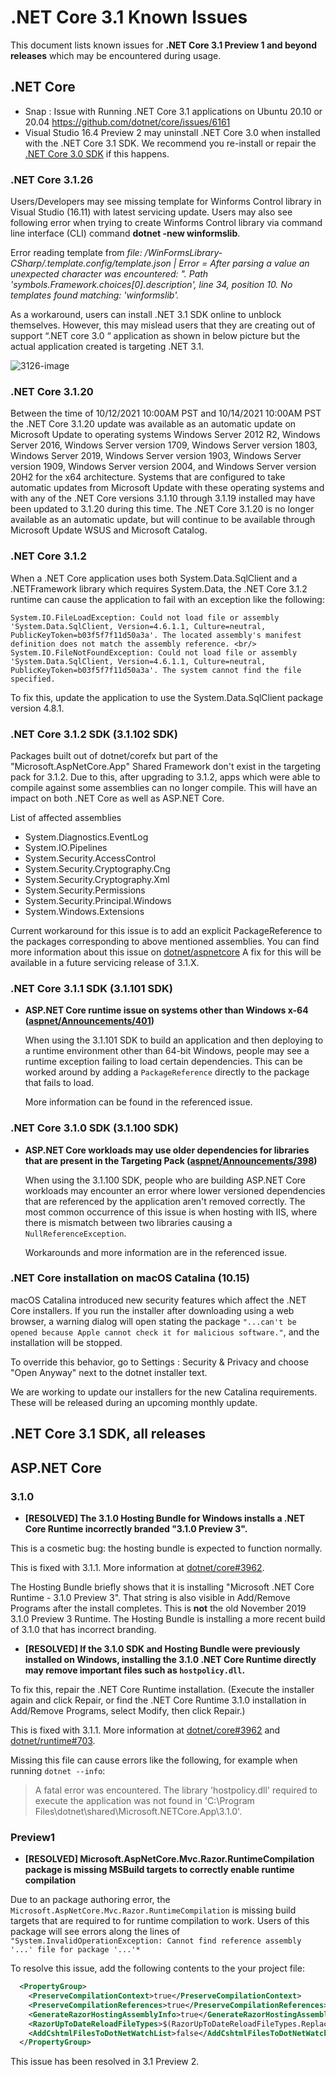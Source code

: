 # .NET Core 3.1  Known Issues

This document lists known issues for **.NET Core 3.1 Preview 1 and beyond releases** which may be encountered during usage.

## .NET Core

* Snap : Issue with Running .NET Core 3.1 applications on Ubuntu 20.10 or 20.04 <https://github.com/dotnet/core/issues/6161>
* Visual Studio 16.4 Preview 2 may uninstall .NET Core 3.0 when installed with the .NET Core 3.1 SDK. We recommend you re-install or repair the [.NET Core 3.0 SDK](https://dotnet.microsoft.com/download/dotnet/3.0) if this happens.

### .NET Core 3.1.26

Users/Developers may see missing template for Winforms Control library in Visual Studio (16.11) with latest servicing update. Users may also see following error when trying to create Winforms Control library via command line interface (CLI) command **dotnet -new winformslib**.

Error reading template from _file: /WinFormsLibrary-CSharp/.template.config/template.json | Error = After parsing a value an unexpected character was encountered: ". Path 'symbols.Framework.choices[0].description', line 34, position 10.
No templates found matching: 'winformslib'._

As a workaround, users can install .NET 3.1 SDK online to unblock themselves. However, this may mislead users that they are creating out of support “.NET core 3.0 “ application as shown in below picture but the actual application created is targeting .NET 3.1.

![3126-image](https://user-images.githubusercontent.com/94140381/173151704-0c516b95-59c2-447f-9182-f7a45c4b63e3.png)

### .NET Core 3.1.20

Between the time of 10/12/2021 10:00AM PST and 10/14/2021 10:00AM PST the .NET Core 3.1.20 update was available as an automatic update on Microsoft Update to operating systems Windows Server 2012 R2, Windows Server 2016, Windows Server version 1709, Windows Server version 1803, Windows Server 2019, Windows Server version 1903, Windows Server version 1909, Windows Server version 2004, and Windows Server version 20H2 for the x64 architecture.  Systems that are configured to take automatic updates from Microsoft Update with these operating systems and with any of the .NET Core versions 3.1.10 through 3.1.19 installed may have been updated to 3.1.20 during this time.  The .NET Core 3.1.20 is no longer available as an automatic update, but will continue to be available through Microsoft Update WSUS and Microsoft Catalog.

### .NET Core 3.1.2

When a .NET Core application uses both System.Data.SqlClient and a .NETFramework library which requires System.Data, the .NET Core 3.1.2 runtime can cause the application to fail with an exception like the following:

```
System.IO.FileLoadException: Could not load file or assembly 'System.Data.SqlClient, Version=4.6.1.1, Culture=neutral, PublicKeyToken=b03f5f7f11d50a3a'. The located assembly's manifest definition does not match the assembly reference. <br/>
System.IO.FileNotFoundException: Could not load file or assembly 'System.Data.SqlClient, Version=4.6.1.1, Culture=neutral, PublicKeyToken=b03f5f7f11d50a3a'. The system cannot find the file specified.
```

To fix this, update the application to use the System.Data.SqlClient package version 4.8.1.

### .NET Core 3.1.2 SDK (3.1.102 SDK)

Packages built out of dotnet/corefx but part of the "Microsoft.AspNetCore.App" Shared Framework don't exist in the targeting pack for 3.1.2. Due to this, after upgrading to 3.1.2, apps which were able to compile against some assemblies can no longer compile. This will have an impact on both .NET Core as well as ASP.NET Core.

List of affected assemblies

* System.Diagnostics.EventLog
* System.IO.Pipelines
* System.Security.AccessControl
* System.Security.Cryptography.Cng
* System.Security.Cryptography.Xml
* System.Security.Permissions
* System.Security.Principal.Windows
* System.Windows.Extensions

Current workaround for this issue is to add an explicit PackageReference to the packages corresponding to above mentioned assemblies.
You can find more information about this issue on [dotnet/aspnetcore](https://github.com/dotnet/aspnetcore/issues/19133)
A fix for this will be available in a future servicing release of 3.1.X.

### .NET Core 3.1.1 SDK (3.1.101 SDK)

- **ASP.NET Core runtime issue on systems other than Windows x-64 ([aspnet/Announcements/401](https://github.com/aspnet/Announcements/issues/401))**

    When using the 3.1.101 SDK to build an application and then deploying to a runtime environment other than 64-bit Windows, people may see a runtime exception failing to load certain dependencies.  This can be worked around by adding a `PackageReference` directly to the package that fails to load.

    More information can be found in the referenced issue.

### .NET Core 3.1.0 SDK (3.1.100 SDK)

* **ASP.NET Core workloads may use older dependencies for libraries that are present in the Targeting Pack ([aspnet/Announcements/398](https://github.com/aspnet/Announcements/issues/398))**

    When using the 3.1.100 SDK, people who are building ASP.NET Core workloads may encounter an error where lower versioned dependencies that are referenced by the application aren't removed correctly. The most common occurrence of this issue is when hosting with IIS, where there is mismatch between two libraries causing a `NullReferenceException`.

    Workarounds and more information are in the referenced issue.

### .NET Core installation on macOS Catalina (10.15)

macOS Catalina introduced new security features which affect the .NET Core installers. If you run the installer after downloading using a web browser, a warning dialog will open stating the package `"...can't be opened because Apple cannot check it for malicious software."`, and the installation will be stopped.

To override this behavior, go to Settings : Security & Privacy and choose "Open Anyway" next to the dotnet installer text.

We are working to update our installers for the new Catalina requirements. These will be released during an upcoming monthly update.

## .NET Core 3.1 SDK, all releases

## ASP.NET Core

### 3.1.0

* **[RESOLVED] The 3.1.0 Hosting Bundle for Windows installs a .NET Core Runtime incorrectly branded "3.1.0 Preview 3".**

This is a cosmetic bug: the hosting bundle is expected to function normally.

This is fixed with 3.1.1. More information at [dotnet/core#3962](https://github.com/dotnet/core/issues/3962).

The Hosting Bundle briefly shows that it is installing "Microsoft .NET Core Runtime - 3.1.0 Preview 3". That string is also visible in Add/Remove Programs after the install completes. This is **not** the old November 2019 3.1.0 Preview 3 Runtime. The Hosting Bundle is installing a more recent build of 3.1.0 that has incorrect branding.

* **[RESOLVED] If the 3.1.0 SDK and Hosting Bundle were previously installed on Windows, installing the 3.1.0 .NET Core Runtime directly may remove important files such as `hostpolicy.dll`.**

To fix this, repair the .NET Core Runtime installation. (Execute the installer again and click Repair, or find the .NET Core Runtime 3.1.0 installation in Add/Remove Programs, select Modify, then click Repair.)

This is fixed with 3.1.1. More information at [dotnet/core#3962](https://github.com/dotnet/core/issues/3962) and [dotnet/runtime#703](https://github.com/dotnet/runtime/issues/703).

Missing this file can cause errors like the following, for example when running `dotnet --info`:

> A fatal error was encountered. The library 'hostpolicy.dll' required to execute the application was not found in 'C:\Program Files\dotnet\shared\Microsoft.NETCore.App\3.1.0'.

### Preview1

* **[RESOLVED] Microsoft.AspNetCore.Mvc.Razor.RuntimeCompilation package is missing MSBuild targets to correctly enable runtime compilation**

Due to an package authoring error, the `Microsoft.AspNetCore.Mvc.Razor.RuntimeCompilation` is missing build targets that are required to for runtime compilation to work.
Users of this package will see errors along the lines of `"System.InvalidOperationException: Cannot find reference assembly '...' file for package '...'*`

To resolve this issue, add the following contents to the your project file:

```xml
  <PropertyGroup>
    <PreserveCompilationContext>true</PreserveCompilationContext>
    <PreserveCompilationReferences>true</PreserveCompilationReferences>
    <GenerateRazorHostingAssemblyInfo>true</GenerateRazorHostingAssemblyInfo>
    <RazorUpToDateReloadFileTypes>$(RazorUpToDateReloadFileTypes.Replace('.cshtml', ''))</RazorUpToDateReloadFileTypes>
    <AddCshtmlFilesToDotNetWatchList>false</AddCshtmlFilesToDotNetWatchList>
  </PropertyGroup>
```

This issue has been resolved in 3.1 Preview 2.
